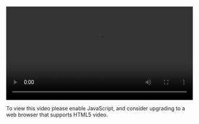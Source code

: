 <video controls="" style="width: 100%; display: block;"><source src="http://o86bpj665.bkt.clouddn.com/webpack-react-mole/2-webpack-show.mp4" type="video/mp4"><p>To view this video please enable JavaScript, and consider upgrading to a web browser that supports HTML5 video.</p></video>
